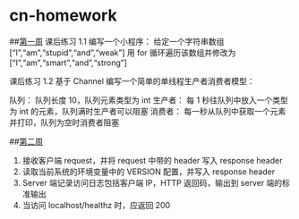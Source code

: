 # cn-homework
##[第一周](https://github.com/wenxiansheng/cn-homework/blob/main/week-01/main.go)
课后练习 1.1
编写一个小程序：
给定一个字符串数组
[“I”,“am”,“stupid”,“and”,“weak”]
用 for 循环遍历该数组并修改为
[“I”,“am”,“smart”,“and”,“strong”]

课后练习 1.2
基于 Channel 编写一个简单的单线程生产者消费者模型：

队列：
队列长度 10，队列元素类型为 int
生产者：
每 1 秒往队列中放入一个类型为 int 的元素，队列满时生产者可以阻塞
消费者：
每一秒从队列中获取一个元素并打印，队列为空时消费者阻塞

##[第二周](https://github.com/wenxiansheng/cn-homework/blob/main/week-02/main.go)
1. 接收客户端 request，并将 request 中带的 header 写入 response header
2. 读取当前系统的环境变量中的 VERSION 配置，并写入 response header
3. Server 端记录访问日志包括客户端 IP，HTTP 返回码，输出到 server 端的标准输出
4. 当访问 localhost/healthz 时，应返回 200

